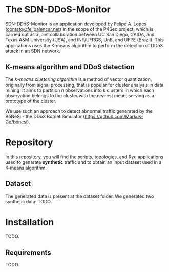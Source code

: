 # The SDN-DDoS-Monitor

SDN-DDoS-Monitor is an application developed by Felipe A. Lopes (contato@felipalencar.net) in the scope of the P4Sec project, which is carried out as a joint collaboration between UC San Diego, CAIDA, and Texas A&M University (USA), and INF/UFRGS, UnB, and UFPE (Brazil). This applications uses the K-means algorithm to perform the detection of DDoS attack in an SDN network.

## K-means algorithm and DDoS detection

The _k_-_means clustering algorithm_ is a method of vector quantization, originally from signal processing, that is popular for cluster analysis in data mining. It aims to partition n observations into k clusters in which each observation belongs to the cluster with the nearest mean, serving as a prototype of the cluster.

We use such an approach to detect abnormal traffic generated by the BoNeSi - the DDoS Botnet Simulator (https://github.com/Markus-Go/bonesi).

# Repository

In this repository, you will find the scripts, topologies, and Ryu applications used to generate **synthetic** traffic and to obtain an input dataset used in a K-means algorithm.

## Dataset
The generated data is present at the dataset folder. We generated two synthetic data:
TODO.

# Installation
TODO.

## Requirements
TODO.
